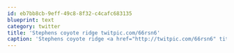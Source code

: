 ```yaml
---
id: eb7bb8cb-9eff-49c8-8f32-c4cafc683135
blueprint: text
category: twitter
title: 'Stephens coyote ridge twitpic.com/66rsn6'
caption: 'Stephens coyote ridge <a href="http://twitpic.com/66rsn6" title="http://twitpic.com/66rsn6" class="link link_untco">twitpic.com/66rsn6</a>'
---
```

